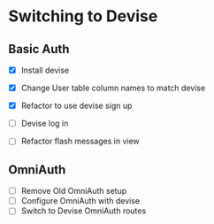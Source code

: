 # Switching to Devise

## Basic Auth

- [x] Install devise
- [x] Change User table column names to match devise
- [x] Refactor to use devise sign up
- [ ] Devise log in
- [ ] Refactor flash messages in view


## OmniAuth

- [ ] Remove Old OmniAuth setup
- [ ] Configure OmniAuth with devise
- [ ] Switch to Devise OmniAuth routes
